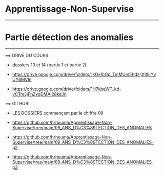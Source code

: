 # Apprentissage-Non-Supervise


---
# Partie détection des anomalies
----

==> DRIVE DU COURS : 

 - dossiers 13 et 14 (partie 1 et partie 2)

- https://drive.google.com/drive/folders/1kGx1bGp_TmMUm5hdzj0t0ILYvUY6MVln
- https://drive.google.com/drive/folders/1H7kbeWT_kd-vCTm3jFhZygDMAl28kdJn

==> GITHUB:

- LES DOSSIERS commençant par le chiffre 09

- https://github.com/hrhouma/Apprentissage-Non-Supervise/tree/main/09_ANS_D%C3%89TECTION_DES_ANOMALIES
- https://github.com/hrhouma/Apprentissage-Non-Supervise/tree/main/09_ANS_D%C3%89TECTION_DES_ANOMALIES-p2
- https://github.com/hrhouma/Apprentissage-Non-Supervise/tree/main/09_ANS_D%C3%89TECTION_DES_ANOMALIES-p3
